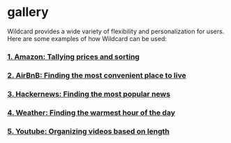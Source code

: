 #  gallery

Wildcard provides a wide variety of flexibility and personalization for users. Here are some examples of how Wildcard can be used: 

### [1. Amazon: Tallying prices and sorting](examples/amazon.md)

### [2. AirBnB: Finding the most convenient place to live](examples/airbnb.md)

### [3. Hackernews: Finding the most popular news](examples/hackernews.md)

### [4. Weather: Finding the warmest hour of the day](examples/weather.md)

### [5. Youtube: Organizing videos based on length](examples/youtube.md)
 
